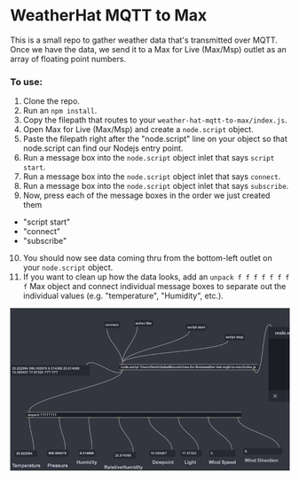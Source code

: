 # WeatherHat MQTT to Max

This is a small repo to gather weather data that's transmitted over MQTT. Once we have the data, we send it to a Max for Live (Max/Msp) outlet as an array of floating point numbers.

### To use:
1. Clone the repo.
2. Run an `npm install`.
3. Copy the filepath that routes to your `weather-hat-mqtt-to-max/index.js`.
4. Open Max for Live (Max/Msp) and create a `node.script` object.
5. Paste the filepath right after the "node.script" line on your object so that node.script can find our Nodejs entry point.
6. Run a message box into the `node.script` object inlet that says `script start`.
7. Run a message box into the `node.script` object inlet that says `connect`.
8. Run a message box into the `node.script` object inlet that says `subscribe`.
9. Now, press each of the message boxes in the order we just created them 
- "script start"
- "connect"
- "subscribe"
10. You should now see data coming thru from the bottom-left outlet on your `node.script` object. 
11. If you want to clean up how the data looks, add an `unpack f f f f f f f f` Max object and connect individual message boxes to separate out the individual values (e.g. "temperature", "Humidity", etc.).


![WeatherHat MQTT to Max](/images/weather_hat_node_to_max_for_live.png "WeatherHat MQTT to Max screengrab")